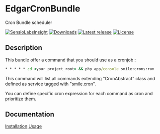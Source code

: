 # EdgarCronBundle

Cron Bundle scheduler 

[![SensioLabsInsight](https://insight.sensiolabs.com/projects/1b9063ff-aa66-4fd6-b1fc-08fbec3797a0/mini.png)](https://insight.sensiolabs.com/projects/1b9063ff-aa66-4fd6-b1fc-08fbec3797a0)
[![Downloads](https://img.shields.io/packagist/dt/edgar/cron-bundle.svg?style=flat-square)](https://packagist.org/packages/edgar/cron-bundle)
[![Latest release](https://img.shields.io/github/release/noodle69/EdgarCronBundle.svg?style=flat-square)](https://github.com/noodle69/EdgarCronBundle/releases)
[![License](https://img.shields.io/packagist/l/edgar/cron-bundle.svg?style=flat-square)](LICENSE)

## Description

This bundle offer a command that you should use as a cronjob :

```cmd
* * * * * cd <your_project_root> && php app/console smile:crons:run
```

This command will list all commands extending "CronAbstract" class and defined as service tagged with "smile.cron".

You can define specific cron expression for each command as cron and prioritize them.

## Documentation

[Installation](docs/INSTALL.md)
[Usage](docs/USAGE.md)
